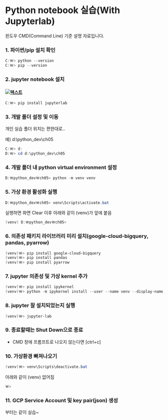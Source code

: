 # Python notebook 실습(With Jupyterlab)

윈도우 CMD(Command Line) 기준 설명 자료입니다.

### 1. 파이썬/pip 설치 확인

```powershell
C:￦> python --version
C:￦> pip --version
```

### 2. jupyter notebook 설치
#### [![텍스트](https://jupyter.org/assets/logos/rectanglelogo-greytext-orangebody-greymoons.svg)](https://jupyter.org/install)

```powershell 
C:￦> pip install jupyterlab 
```

### 3. 개발 폴더 설정 및 이동

개인 실습 폴더 위치는 편한대로..

예) d:\python_dev\ch05

```powershell
C:￦> d:
D:￦> cd d:\python_dev\ch05
```

### 4. 개발 폴더 내 python virtual environment 설정

```powershell
D:￦python_dev￦ch05> python -m venv venv
```

### 5. 가상 환경 활성화 실행

```powershell
D:￦python_dev￦ch05> venv\Scripts\activate.bat
```

실행하면 화면 Clear 이후 아래와 같이 (venv)가 앞에 붙음

```powershell
(venv) D:￦python_dev￦ch05>
```

### 6. 의존성 패키지 라이브러리 미리 설치(google-cloud-bigquery, pandas, pyarrow)

```powershell
(venv)￦> pip install google-cloud-bigquery
(venv)￦> pip install pandas
(venv)￦> pip install pyarrow
```

### 7. jupyter 의존성 및 가상 kernel 추가

```powershell
(venv)￦> pip install ipykernel
(venv)￦> python -m ipykernel install --user --name venv --display-name "bq-python-kernel"
```

### 8. jupyter 잘 설치되었는지 실행

```powershell
(venv)￦> jupyter-lab
```

### 9. 종료할때는 Shut Down으로 종료

 - CMD 창에 프롬프트로 나오지 않는다면 [ctrl+c]

### 10. 가상환경 빠져나오기

```powershell
(venv)￦> venv\Scripts\deactivate.bat
```

아래와 같이 (venv) 없어짐

```powershell
￦>
```

### 11. GCP Service Account 및 key pair(json) 생성

부터는 같이 실습~
